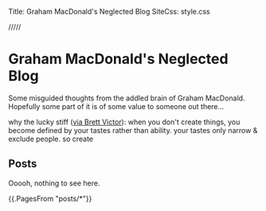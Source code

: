 Title: Graham MacDonald's Neglected Blog
SiteCss: style.css

/////

Graham MacDonald's Neglected Blog
=================================

Some misguided thoughts from the addled brain of Graham MacDonald.  Hopefully some part of it is of some value to someone out there...

why the lucky stiff ([via Brett Victor](http://worrydream.com/#!/quotes)):
when you don't create things, you become defined by your tastes rather than ability. your tastes only narrow & exclude people. so create

Posts
-----

Ooooh, nothing to see here.

<div>
{{.PagesFrom "posts/*"}}
</div>
